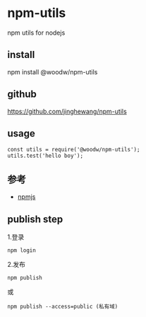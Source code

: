 # npm-utils
npm utils for nodejs

## install
npm install @woodw/npm-utils

## github
https://github.com/jinghewang/npm-utils

## usage
```
const utils = require('@woodw/npm-utils');
utils.test('hello boy');
```

## 参考
- [npmjs](https://www.npmjs.com/)

## publish step
 1.登录
 ```
 npm login
 ```
 2.发布
 ```
 npm publish 
 ```
 或 
 ```
 npm publish --access=public (私有域)
 ```
